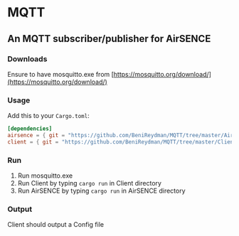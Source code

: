 # MQTT
## An MQTT subscriber/publisher for AirSENCE
### Downloads
Ensure to have mosquitto.exe from [https://mosquitto.org/download/](https://mosquitto.org/download/)

### Usage
Add this to your `Cargo.toml`:

```toml
[dependencies]
airsence = { git = "https://github.com/BeniReydman/MQTT/tree/master/AirSENCE" }
client = { git = "https://github.com/BeniReydman/MQTT/tree/master/Client" }
```

### Run
1. Run mosquitto.exe
2. Run Client by typing `cargo run` in Client directory 
3. Run AirSENCE by typing `cargo run` in AirSENCE directory

### Output
Client should output a Config file 